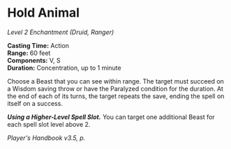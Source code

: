 # Hold Animal
*Level 2 Enchantment (Druid, Ranger)*

**Casting Time:** Action  
**Range:** 60 feet  
**Components:** V, S  
**Duration:** Concentration, up to 1 minute  

Choose a Beast that you can see within range. The target must succeed on a Wisdom saving throw or have the Paralyzed condition for the duration. At the end of each of its turns, the target repeats the save, ending the spell on itself on a success.

***Using a Higher-Level Spell Slot.*** You can target one additional Beast for each spell slot level above 2.


*Player's Handbook v3.5, p.*